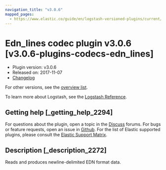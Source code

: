 ```yaml
---
navigation_title: "v3.0.6"
mapped_pages:
  - https://www.elastic.co/guide/en/logstash-versioned-plugins/current/v3.0.6-plugins-codecs-edn_lines.html
---
```


# Edn_lines codec plugin v3.0.6 [v3.0.6-plugins-codecs-edn_lines]


* Plugin version: v3.0.6
* Released on: 2017-11-07
* [Changelog](https://github.com/logstash-plugins/logstash-codec-edn_lines/blob/v3.0.6/CHANGELOG.md)

For other versions, see the [overview list](codec-edn_lines-index.md).

To learn more about Logstash, see the [Logstash Reference](logstash://reference/index.md).

## Getting help [_getting_help_2294]

For questions about the plugin, open a topic in the [Discuss](http://discuss.elastic.co) forums. For bugs or feature requests, open an issue in [Github](https://github.com/logstash-plugins/logstash-codec-edn_lines). For the list of Elastic supported plugins, please consult the [Elastic Support Matrix](https://www.elastic.co/support/matrix#matrix_logstash_plugins).


## Description [_description_2272]

Reads and produces newline-delimited EDN format data.


